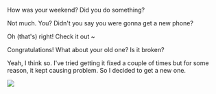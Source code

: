 How was your weekend? Did you do something?

Not much. You? Didn't you say you were gonna get a new phone?

Oh (that's) right! Check it out ~

Congratulations! What about your old one? Is it broken?

Yeah, I think so. 
I've tried getting it fixed a couple of times
but for some reason, it kept causing problem.
So I decided to get a new one.

![](https://www.youtube.com/watch?v=UR6AxHvu6ZQ)

